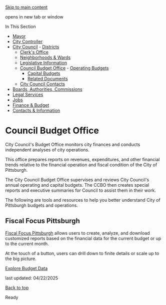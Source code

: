 [Skip to main content](https://www.pittsburghpa.gov/City-Government/City-Council/Council-Budget-Office#main-content)

opens in new tab or window

In This Section

- [Mayor](https://www.pittsburghpa.gov/City-Government/Mayor)
- [City Controller](https://www.pittsburghpa.gov/City-Government/City-Controllers-Office)
- [City Council](https://www.pittsburghpa.gov/City-Government/City-Council)  - [Districts](https://www.pittsburghpa.gov/City-Government/City-Council/Districts)
  - [Clerk's Office](https://www.pittsburghpa.gov/City-Government/City-Council/Clerks-Office)
  - [Neighborhoods & Wards](https://www.pittsburghpa.gov/City-Government/City-Council/Neighborhoods-Wards)
  - [Legislative Information](https://www.pittsburghpa.gov/City-Government/City-Council/Legislative-Information)
  - [Council Budget Office](https://www.pittsburghpa.gov/City-Government/City-Council/Council-Budget-Office)    - [Operating Budgets](https://www.pittsburghpa.gov/City-Government/City-Council/Council-Budget-Office/Operating-Budgets)
    - [Capital Budgets](https://www.pittsburghpa.gov/City-Government/City-Council/Council-Budget-Office/Capital-Budgets)
    - [Related Documents](https://www.pittsburghpa.gov/City-Government/City-Council/Council-Budget-Office/Related-Documents)
  - [City Council Contacts](https://www.pittsburghpa.gov/City-Government/City-Council/Council-Contacts)
- [Boards, Authorities, Commissions](https://www.pittsburghpa.gov/City-Government/Boards-Authorities-Commissions)
- [Legal Services](https://www.pittsburghpa.gov/City-Government/Legal-Services)
- [Jobs](https://www.pittsburghpa.gov/City-Government/Jobs)
- [Finance & Budget](https://www.pittsburghpa.gov/City-Government/Finance-Budget)
- [Contacts & Information](https://www.pittsburghpa.gov/City-Government/Contacts-Information)

# Council Budget Office

City Council's Budget Office monitors city finances and conducts independent analyses of city operations.

This office prepares reports on revenues, expenditures, and other financial trends relative to the financial operation and fiscal condition of the City of Pittsburgh.

The City Council Budget Office supervises and reviews City Council's annual operating and capital budgets. The CCBO then creates special reports and executive summaries for Council to assist them in their work.

The following are tools and resources to help you better understand City of Pittsburgh budgets and operations.

## Fiscal Focus Pittsburgh

[Fiscal Focus Pittsburgh](https://fiscalfocus.pittsburghpa.gov/) allows users to create, analyze, and download customized reports based on the financial data for the current budget or up to the current month.

At the touch of a button, users can drill down to finite details or scale up to the big picture.

[Explore Budget Data](https://fiscalfocus.pittsburghpa.gov/)

last updated: 04/22/2025

[Back to top](https://www.pittsburghpa.gov/City-Government/City-Council/Council-Budget-Office#body-top)

Ready
